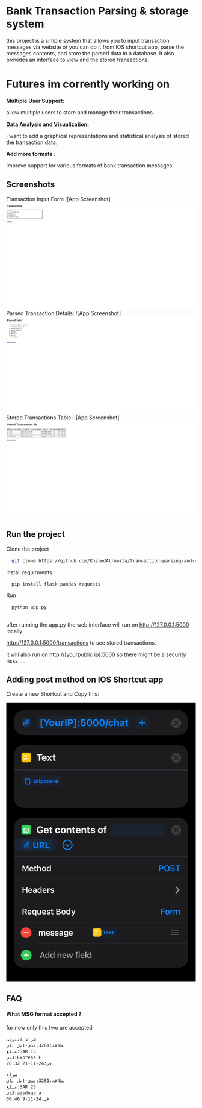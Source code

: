 
# Bank Transaction Parsing & storage system

this project is a simple system that allows you to input transaction messages via website or you can do it from IOS shortcut app, parse the messages contents, and store the parsed data in a database. It also provides an interface to view and the stored transactions.

# Futures im corrently working on
**Multiple User Support:**

allow multiple users to store and manage their transactions.

**Data Analysis and Visualization:**

i want to add a graphical representations and statistical analysis of stored the transaction data.

**Add more formats :**

Improve support for various formats of bank transaction messages.
## Screenshots
Transaction Input Form
![App Screenshot]![Input Form](./screenshots/3.png)
Parsed Transaction Details:
![App Screenshot]![Input Form](./screenshots/2.png)
Stored Transactions Table:
![App Screenshot]![Input Form](./screenshots/1.png)
## Run the project

Clone the project

```bash
  git clone https://github.com/KhaledAlruwita/transaction-parsing-and-storage-system.git
```

install requirments

```bash
  pip install flask pandas requests
```
Run
```bash
  python app.py
```



## 

after running the app.py the web interface will run on http://127.0.0.1:5000 locally

http://127.0.0.1:5000/transactions to see stored transactions.


it will also run on http://[yourpublic ip]:5000
so there might be a security risks ....







## Adding post method on IOS Shortcut app

Create a new Shortcut and Copy this:

![Input Form](./screenshots/4.jpeg)


## FAQ

#### What MSG format accepted ?

for now only this two are accepted

```
شراء انترنت
بطاقة:3281;مدى-ابل باي
مبلغ:SAR 15 
لدى:Express F
في:24-11-21 20:32
```
```
شراء
بطاقة:3281;مدى-ابل باي
مبلغ:SAR 25
لدى:aisduqa a
في:24-11-9 00:46
```


